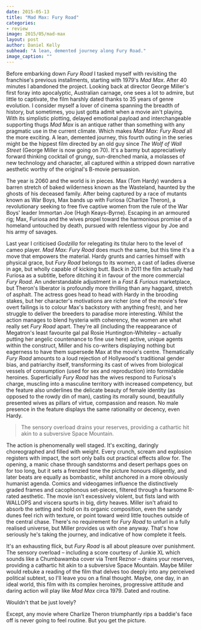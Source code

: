 ```yaml
---
date: 2015-05-13
title: "Mad Max: Fury Road"
categories:
- review
image: 2015/05/mad-max
layout: post
author: Daniel Kelly
subhead: "A lean, demented journey along Fury Road."
image_caption: ""
---
```

Before embarking down *Fury Road* I tasked myself with revisiting the franchise's previous installments, starting with 1979's *Mad Max*.
After 40 minutes I abandoned the project.
Looking back at director George Miller's first foray into apocalyptic, Australian carnage, one sees a lot to admire, but little to captivate, the film harshly dated thanks to 35 years of genre evolution.
I consider myself a lover of cinema spanning the breadth of history, but sometimes, you just gotta admit when a movie ain't playing.
With its simplistic plotting, delayed emotional payload and interchangeable supporting thugs *Mad Max* is an antique rather than something with any pragmatic use in the current climate.
Which makes *Mad Max: Fury Road* all the more exciting.
A lean, demented journey, this fourth outing in the series might be the hippest film directed by an old guy since *The Wolf of Wall Street* (George Miller is now going on 70).
It's a barmy but appreciatively forward thinking cocktail of grungy, sun-drenched mania, a molasses of new technology and character, all captured within a stripped down narrative aesthetic worthy of the original's B-movie persuasion.

The year is 2060 and the world is in pieces.
Max (Tom Hardy) wanders a barren stretch of baked wilderness known as the Wasteland, haunted by the ghosts of his deceased family.
After being captured by a race of mutants known as War Boys, Max bands up with Furiosa (Charlize Theron), a revolutionary seeking to free five captive women from the rule of the War Boys' leader Immortan Joe (Hugh Keays-Byrne).
Escaping in an armoured rig; Max, Furiosa and the wives propel toward the harmonious promise of a homeland untouched by death, pursued with relentless vigour by Joe and his army of savages.

Last year I criticised *Godzilla* for relegating its titular hero to the level of cameo player.
*Mad Max: Fury Road* does much the same, but this time it's a move that empowers the material.
Hardy grunts and carries himself with physical grace, but *Fury Road* belongs to its women, a cast of ladies diverse in age, but wholly capable of kicking butt.
Back in 2011 the film actually had Furiosa as a subtitle, before ditching it in favour of the more commercial *Fury Road*.
An understandable adjustment in a *Fast & Furious* marketplace, but Theron's liberator is profoundly more thrilling than any haggard, stretch of asphalt.
The actress goes head to head with Hardy in the brooding stakes, but her character's motivations are richer (one of the movie's few overt failings is to colour Max's backstory with anything fresh), and her struggle to deliver the breeders to paradise more interesting.
Whilst the action manages to blend hysteria with coherency, the women are what really set *Fury Road* apart.
They're all (including the reappearance of Megatron's least favourite gal pal Rosie Huntington-Whiteley &ndash; actually putting her angelic countenance to fine use here) active, unique agents within the construct, Miller and his co-writers displaying nothing but eagerness to have them supersede Max at the movie's centre.
Thematically *Fury Road* amounts to a loud rejection of Hollywood's traditional gender bias, and patriarchy itself, transforming its cast of wives from biological vessels of consumption (used for sex and reproduction) into formidable heroines.
Superficially *Fury Road* has the wives respond to Furiosa's charge, muscling into a masculine territory with increased competency, but the feature also underlines the delicate beauty of female identity (as opposed to the rowdy din of man), casting its morally sound, beautifully presented wives as pillars of virtue, compassion and reason.
No male presence in the feature displays the same rationality or decency, even Hardy.

> The sensory overload drains your reserves, providing a cathartic hit akin to a subversive Space Mountain.

The action is phenomenally well staged.
It's exciting, daringly choreographed and filled with weight.
Every crunch, scream and explosion registers with impact, the sort only balls out practical effects allow for.
The opening, a manic chase through sandstorms and desert perhaps goes on for too long, but it sets a frenzied tone the picture honours diligently, and later beats are equally as bombastic, whilst anchored in a more obviously humanist agenda.
Comics and videogames influence the distinctively graded frames and cacophonous set-pieces, filtered through a fearsome R-rated aesthetic.
The movie isn't excessively violent, but fists land with WALLOPS and viscera spurts in big, dirty heaves.
Miller isn't afraid to absorb the setting and hold on its organic composition, even the sandy dunes feel rich with texture, or point toward weird little touches outside of the central chase.
There's no requirement for *Fury Road* to unfurl in a fully realised universe, but Miller provides us with one anyway.
That's how seriously he's taking the journey, and indicative of how complete it feels.

It's an exhausting flick, but *Fury Road* is all about pleasure over punishment.
The sensory overload &ndash; including a score courtesy of Junkie XL which sounds like a Chumbawamba cover via Trent Reznor &ndash; drains your reserves, providing a cathartic hit akin to a subversive Space Mountain.
Maybe Miller would rebuke a reading of the film that delves too deeply into any perceived political subtext, so I'll leave you on a final thought.
Maybe, one day, in an ideal world, this film with its complex heroines, progressive attitude and daring action will play like *Mad Max* circa 1979.
Dated and routine.

Wouldn't that be just lovely?

Except, any movie where Charlize Theron triumphantly rips a baddie's face off is never going to feel routine.
But you get the picture.